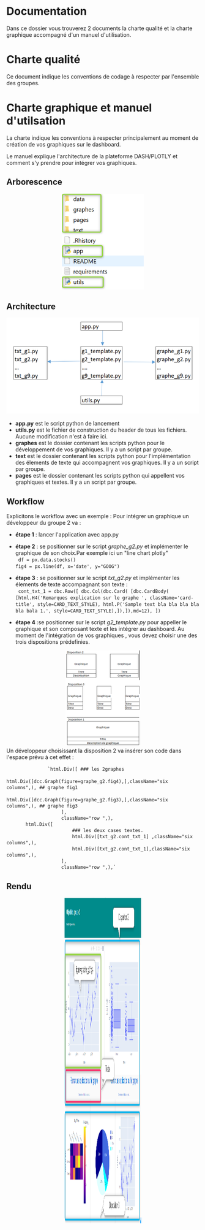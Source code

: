 # Documentation 

Dans ce dossier vous trouverez 2 documents la charte qualité et la charte graphique accompagné d'un manuel d'utilisation.  

# Charte qualité 
Ce document indique les conventions de codage à respecter par l'ensemble des groupes.

# Charte graphique et manuel d'utilsation 
 
La charte indique les conventions à respecter principalement au moment de création de vos graphiques sur le dashboard.

Le manuel explique l'architecture de la plateforme DASH/PLOTLY et comment s'y prendre pour intégrer vos graphiques.
## Arborescence
<div align="center">
    <img src="../IMAGES/arbo_pip22.png" height="250" >
</div>

## Architecture
<div align="center">
    <img src="../IMAGES/archi_pip22.png" height="250" >
</div>

* **app.py** est le script python de lancement
* **utils.py** est le fichier de construction du header de tous les fichiers. Aucune modification n'est à faire ici.
* **graphes** est le dossier contenant les scripts python pour le développement de vos graphiques. Il y a un script par groupe.
* **text** est le dossier contenant les scripts python pour l'implémentation des élements de texte qui accompagnent vos graphiques. Il y a un script par groupe.
* **pages** est le dossier contenant les scripts python qui appellent vos graphiques et textes. Il y a un script par groupe.

## Workflow
Explicitons le workflow avec un exemple :
Pour intégrer un graphique un développeur du groupe 2 va : 
* **étape 1** : lancer l'application avec app.py
* **étape 2** : se positionner sur le script *graphe_g2.py* et implémenter le graphique de son choix.Par exemple ici un "line chart plotly"<br/>
` df = px.data.stocks()`<br/>
`fig4 = px.line(df, x='date', y="GOOG")`
* **étape 3** : se positionner sur le script *txt_g2.py* et implémenter les élements de texte accompagnant son texte : <br/>
` cont_txt_1 = dbc.Row([
    dbc.Col(dbc.Card( [dbc.CardBody( [html.H4('Remarques explication sur le graphe ', className='card-title', style=CARD_TEXT_STYLE),
                        html.P('Sample text bla bla bla bla bla bala 1.', style=CARD_TEXT_STYLE),]),]),md=12),
])` 

* **étape 4** :se positionner sur le script *g2_template.py* pour appeller le graphique et son composant texte et les intégrer au dashboard. Au moment de l'intégration de vos graphiques , vous devez choisir une des trois dispositions prédefinies.
<div align="center">
    <img src="../IMAGES/dispo_pip22.png" height="250" >
</div>
Un développeur choisissant la disposition 2 va insérer son code dans l'espace prévu à cet effet :<br/>

                       
        
                   `html.Div([ ### les 2graphes
                        html.Div([dcc.Graph(figure=graphe_g2.fig4),],className="six columns",), ## graphe fig1           
                        html.Div([dcc.Graph(figure=graphe_g2.fig3),],className="six columns",), ## graphe fig3
                        ],
                        className="row ",),
		   html.Div([
                            ### les deux cases textes.
                            html.Div([txt_g2.cont_txt_1] ,className="six columns",), 
                            html.Div([txt_g2.cont_txt_1],className="six columns",), 
                        ],
                        className="row ",),`

## Rendu 
<div align="center">
    <img src="../IMAGES/rendu_pip22.png" height="850" width="200">
</div>

<br/>
<br/>
